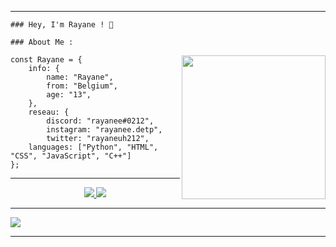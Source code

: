 --------------------------------------------------------------------
<p align="center">

    ### Hey, I'm Rayane ! 👋

    ### About Me :

<img align='right' src="https://i.pinimg.com/originals/86/02/b8/8602b8e45b36e3c9f6312319e261133b.gif" width="230">

```JS
const Rayane = {
    info: {
        name: "Rayane",
        from: "Belgium",
        age: "13",
    },
    reseau: {
        discord: "rayanee#0212",
        instagram: "rayanee.detp",
        twitter: "rayaneuh212",
    languages: ["Python", "HTML", "CSS", "JavaScript", "C++"]
};
```
--------------------------------------------------------------------

<p align="center">
<a href="https://github.com/rayaneqlf">
  <img src="https://img.shields.io/github/followers/rayaneqlf">
</a>
<a href="https://github.com/rayaneqlf">
   <img src="https://komarev.com/ghpvc/?username=rayaneqlf">
</a>
</p>

--------------------------------------------------------------------

<img src="https://github-readme-stats.vercel.app/api?username=rayaneqlf&&show_icons=true&title_color=FFFFFF&icon_color=FF0000&text_color=daf7dc&bg_color=000000">

--------------------------------------------------------------------
